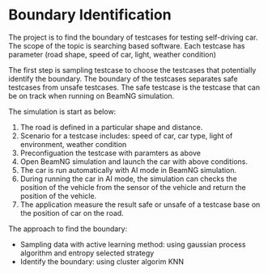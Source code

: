 # Boundary Identification

The project is to find the boundary of testcases for testing self-driving car. 
The scope of the topic is searching based software.
Each testcase has parameter (road shape, speed of car, light, weather condition)

The first step is sampling testcase to choose the testcases that potentially identify the boundary. 
The boundary of the testcases separates safe testcases from unsafe testcases.
The safe testcase is the testcase that can be on track when running on BeamNG simulation.

The simulation is start as below:
 1. The road is defined in a particular shape and distance.
 2. Scenario for a testcase includes: speed of car, car type, light of environment, weather condition
 3. Preconfiguation the testcase with paramters as above
 4. Open BeamNG simulation and launch the car with above conditions. 
 5. The car is run automatically with AI mode in BeamNG simulation.
 6. During running the car in AI mode, the simulation can checks the position of the vehicle from the sensor of the vehicle and return the position of the vehicle.
 7. The application measure the result safe or unsafe of a testcase base on the position of car on the road.
 
 The approach to find the boundary:
 
 - Sampling data with active learning method: using gaussian process algorithm and entropy selected strategy
 - Identify the boundary: using cluster algorim KNN
 

